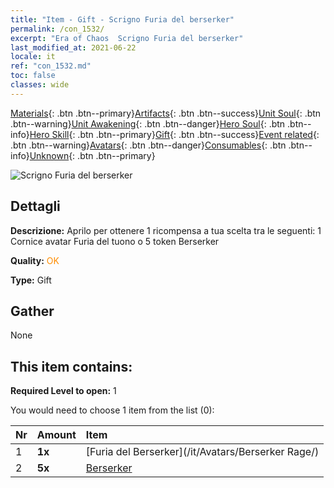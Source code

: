 ```yaml
---
title: "Item - Gift - Scrigno Furia del berserker"
permalink: /con_1532/
excerpt: "Era of Chaos  Scrigno Furia del berserker"
last_modified_at: 2021-06-22
locale: it
ref: "con_1532.md"
toc: false
classes: wide
---
```

 [Materials](/ItemsIT/){: .btn .btn--primary}[Artifacts](/ItemsIT/Artifacts/){: .btn .btn--success}[Unit Soul](/ItemsIT/UnitSoul/){: .btn .btn--warning}[Unit Awakening](/ItemsIT/UnitAwakening/){: .btn .btn--danger}[Hero Soul](/ItemsIT/HeroSoul/){: .btn .btn--info}[Hero Skill](/ItemsIT/HeroSkill/){: .btn .btn--primary}[Gift](/ItemsIT/Gift/){: .btn .btn--success}[Event related](/ItemsIT/Events/){: .btn .btn--warning}[Avatars](/ItemsIT/Avatars/){: .btn .btn--danger}[Consumables](/ItemsIT/Consumables/){: .btn .btn--info}[Unknown](/ItemsIT/Unknown/){: .btn .btn--primary}

 ![Scrigno Furia del berserker](/images/t/i_907146.png)

## Dettagli
 **Descrizione:** Aprilo per ottenere 1 ricompensa a tua scelta tra le seguenti: 1 Cornice avatar Furia del tuono o 5 token Berserker

 **Quality:** <span style="color: #FF8C00">OK</span>

 **Type:** Gift

## Gather

  None

## This item contains:

 **Required Level to open:** 1

 You would need to choose 1 item from the list (0):

  | Nr | Amount |     Item    |
  |:---|:-------|:------------|
  | 1 |  **1x** | [Furia del Berserker](/it/Avatars/Berserker Rage/) |  | 
  | 2 |  **5x** | [Berserker](/ItemsIT/unt_224/) |  | 
